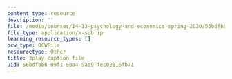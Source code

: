 ```yaml
---
content_type: resource
description: ''
file: /media/courses/14-13-psychology-and-economics-spring-2020/56bdfbb609f15ba49ad9fec02116fb71_iNqssktTto.srt
file_type: application/x-subrip
learning_resource_types: []
ocw_type: OCWFile
resourcetype: Other
title: 3play caption file
uid: 56bdfbb6-09f1-5ba4-9ad9-fec02116fb71
---
```

